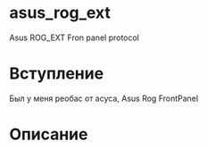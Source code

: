 # asus_rog_ext
Asus ROG_EXT Fron panel protocol

# Вступление

Был у меня реобас от асуса, Asus Rog FrontPanel

# Описание
